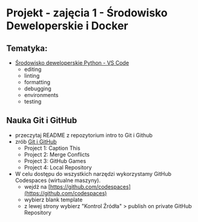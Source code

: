 # Projekt - zajęcia 1 - Środowisko Deweloperskie i Docker

## Tematyka:
- [Środowisko deweloperskie Python - VS Code](https://code.visualstudio.com/docs/python/python-tutorial)
  - editing
  - linting
  - formatting
  - debugging
  - environments
  - testing


## Nauka Git i GitHub
- przeczytaj README z repozytorium intro to Git i Github
- zrób [Git i GitHub](https://githubtraining.github.io/training-manual/#/)
  - Project 1: Caption This
  - Project 2: Merge Conflicts
  - Project 3: GitHub Games
  - Project 4: Local Repository
- W celu dostępu do wszystkich narzędzi wykorzystamy GitHub Codespaces (wirtualne maszyny).
  - wejdź na [https://github.com/codespaces](https://github.com/codespaces)
  - wybierz blank template
  - z lewej strony wybierz "Kontrol Źródła" > publish on private GitHub Repository
